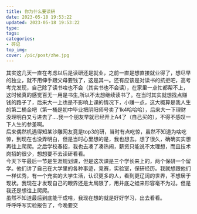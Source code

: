 ```yaml
---
title: 你为什么要读研
date: 2023-05-18 19:53:22
updated: 2023-05-18 19:53:22
type:
tags:
categories:
- 碎记
top_img: 
cover: /pic/post/zhe.jpg
---
```

其实这几天一直在考虑以后是读研还是就业，之前一直是想直接就业得了，想尽早的独立，就不用伸手跟父母要钱了，这是其一。还有应该是对读书的抗拒吧，高考考完发现，自己除了读书啥也不会（其实书也不会读），在家里一点忙都帮不上，这时候真的感觉百无一用是书生,所以不太想继续读书了。在当时其实就想找点赚钱的路子了，后来大一上也是不影响上课的情况下，小赚一点，这大概算是我人生的第二桶金吧（第一桶是初中毕业把阴阳师号卖了1k4哈哈哈），后来大一下理财没理明白又亏进去了....我一个朋友早就已经开上A4了（自己买的），不得不感叹一下人生的参差啊。<br/>
后来偶然机遇得知某沙雕网友竟是top3的研，当时有点吃惊，虽然不知道为啥吃惊，到现在也没弄明白，但是当时心里想的是，我也想去。想了很久，确确实实想再往上爬爬。之后学校春招，我也去凑了凑热闹，薪资只能说不太理想，而且技术岗招的很少，想想要不去读研看看。<br/>
今天下午最后一节是生涯规划课，但是这次课是三个学长来上的，两个保研一个留学。他们讲了自己在大学里的各种事迹，竞赛，实验室，保研经历。我就想跟他们一样优秀，有一个充实的大学生活，认识更多的人，看到更辽阔的世界，不想居于现状。我现在才发现自己的眼界还是太局限了，用井底之蛙来形容毫不为过。但是我还是想往上爬爬。<br/>
虽然不知道最后到底能干成啥，我现在想的就是好好学习，出去看看。<br/>
呼呼呼写实验报告了，今晚要交<br/>